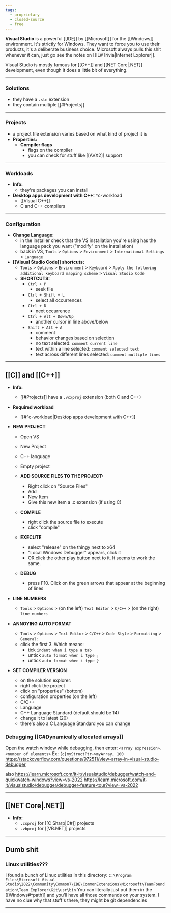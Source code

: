 ```yaml
---
tags:
  - proprietary
  - closed-source
  - free
---
```

**Visual Studio** is a powerful [[IDE]] by [[Microsoft]] for the [[Windows]] environment.
It's strictly for Windows.
They want to force you to use their products, it's a deliberate business choice.
Microsoft always pulls this shit whenever it can, just go see the notes on [[IE#Trivia|Internet Explorer]].

Visual Studio is mostly famous for [[C++]] and [[NET Core|.NET]] development, even though it does a little bit of everything.

---

### Solutions

- they have a `.sln` extension
- they contain multiple [[#Projects]]

---

### Projects

- a project file extension varies based on what kind of project it is
- **Properties:**
	- **Compiler flags**
		- flags on the compiler
		- you can check for stuff like [[AVX2]] support

---

### Workloads

- **Info:**
	- they're packages you can install
- **Desktop apps development with C++:** ^c-workload
	- [[Visual C++]]
	- C and C++ compilers

---

### Configuration

- **Change Language:**
	- in the installer check that the VS installation you're using has the language pack you want ("modify" on the installation)
	- back in VS, `Tools` > `Options` > `Environment` > `International Settings` > `Language`
- **[[Visual Studio Code]] shortcuts:**
	- `Tools` > `Options` > `Environment` > `Keyboard` > `Apply the following additional keyboard mapping scheme` > `Visual Studio Code`
	- **SHORTCUTS:**
		- `Ctrl + P`
			- seek file
		- `Ctrl + Shift + L`
			- select all occurrences
		- `Ctrl + D`
			- next occurrence
		- `Ctrl + Alt + Down/Up`
			- another cursor in line above/below
		- `Shift + Alt + A`
			- comment
			- behavior changes based on selection
			- no text selected: `comment current line`
			- text within a line selected: `comment selected text`
			- text across different lines selected: `comment multiple lines`

---

## [[C]] and [[C++]]

- **Info:**
	- [[#Projects]] have a `.vcxproj` extension (both C and C++)
- **Required workload**
	- [[#^c-workload|Desktop apps development with C++]]
	
- **NEW PROJECT**
	- Open VS
	- New Project
	- C++ language
	- Empty project
	
	- **ADD SOURCE FILES TO THE PROJECT:**
		- Right click on "Source Files"
		- Add
		- New Item
		- Give this new item a .c extension (if using C)
	
	- **COMPILE**
		- right click the source file to execute
		- click "compile"
	
	- **EXECUTE**
		- select "release" on the thingy next to x64
		- "Local Windows Debugger" appears, click it
		- OR click the other play button next to it.
			It seems to work the same.
		
	- **DEBUG**
		- press F10. Click on the green arrows that appear
			at the beginning of lines
			
- **LINE NUMBERS**
	- `Tools` > `Options` > (on the left) `Text Editor` > `C/C++` > (on the right) `line numbers`
	
- **ANNOYING AUTO FORMAT**
	- `Tools` > `Options` > `Text Editor` > `C/C++` > `Code Style` > `Formatting` > `General`:
	- click the first 3. Which means:
		- tick `indent when i type a tab`
		- untick `auto format when i type ;`
		- untick `auto format when i type }`
		
- **SET COMPILER VERSION**
	- on the solution explorer:
	- right click the project
	- click on "properties" (bottom)
	- configuration properties (on the left)
	- C/C++
	- Language
	- C++ Language Standard (default should be 14)
	- change it to latest (20)
	- there's also a C Language Standard you can change

### Debugging [[C#Dynamically allocated arrays]]

Open the watch window while debugging, then enter:
`<array expression>,<number of elements>`
Ex: `{c}myStructPtr->myArray, 100`
https://stackoverflow.com/questions/972511/view-array-in-visual-studio-debugger

also https://learn.microsoft.com/it-it/visualstudio/debugger/watch-and-quickwatch-windows?view=vs-2022
https://learn.microsoft.com/it-it/visualstudio/debugger/debugger-feature-tour?view=vs-2022

---

## [[NET Core|.NET]]

- **Info:**
	- `.csproj` for [[C Sharp|C#]] projects
	- `.vbproj` for [[VB.NET]] projects

---

## Dumb shit

### Linux utilities???

I found a bunch of Linux utilities in this directory:
`C:\Program Files\Microsoft Visual Studio\2022\Community\Common7\IDE\CommonExtensions\Microsoft\TeamFoundation\Team Explorer\Git\usr\bin`
You can literally just put them in the [[Windows#^path]] and you'll have all those commands on your system.
I have no clue why that stuff's there, they might be git dependencies

---